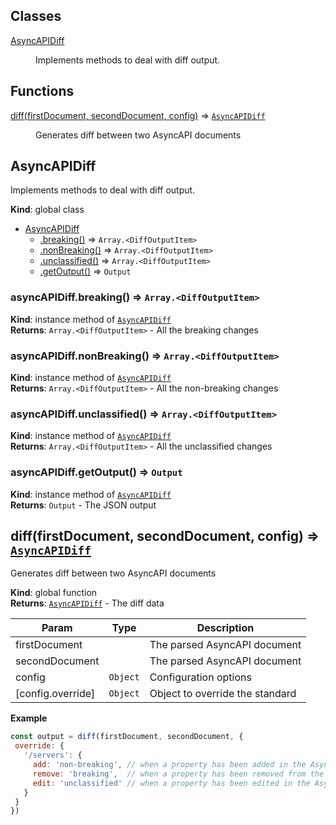 ## Classes

<dl>
<dt><a href="#AsyncAPIDiff">AsyncAPIDiff</a></dt>
<dd><p>Implements methods to deal with diff output.</p>
</dd>
</dl>

## Functions

<dl>
<dt><a href="#diff">diff(firstDocument, secondDocument, config)</a> ⇒ <code><a href="#AsyncAPIDiff">AsyncAPIDiff</a></code></dt>
<dd><p>Generates diff between two AsyncAPI documents</p>
</dd>
</dl>

<a name="AsyncAPIDiff"></a>

## AsyncAPIDiff
Implements methods to deal with diff output.

**Kind**: global class  

* [AsyncAPIDiff](#AsyncAPIDiff)
    * [.breaking()](#AsyncAPIDiff+breaking) ⇒ <code>Array.&lt;DiffOutputItem&gt;</code>
    * [.nonBreaking()](#AsyncAPIDiff+nonBreaking) ⇒ <code>Array.&lt;DiffOutputItem&gt;</code>
    * [.unclassified()](#AsyncAPIDiff+unclassified) ⇒ <code>Array.&lt;DiffOutputItem&gt;</code>
    * [.getOutput()](#AsyncAPIDiff+getOutput) ⇒ <code>Output</code>

<a name="AsyncAPIDiff+breaking"></a>

### asyncAPIDiff.breaking() ⇒ <code>Array.&lt;DiffOutputItem&gt;</code>
**Kind**: instance method of [<code>AsyncAPIDiff</code>](#AsyncAPIDiff)  
**Returns**: <code>Array.&lt;DiffOutputItem&gt;</code> - All the breaking changes  
<a name="AsyncAPIDiff+nonBreaking"></a>

### asyncAPIDiff.nonBreaking() ⇒ <code>Array.&lt;DiffOutputItem&gt;</code>
**Kind**: instance method of [<code>AsyncAPIDiff</code>](#AsyncAPIDiff)  
**Returns**: <code>Array.&lt;DiffOutputItem&gt;</code> - All the non-breaking changes  
<a name="AsyncAPIDiff+unclassified"></a>

### asyncAPIDiff.unclassified() ⇒ <code>Array.&lt;DiffOutputItem&gt;</code>
**Kind**: instance method of [<code>AsyncAPIDiff</code>](#AsyncAPIDiff)  
**Returns**: <code>Array.&lt;DiffOutputItem&gt;</code> - All the unclassified changes  
<a name="AsyncAPIDiff+getOutput"></a>

### asyncAPIDiff.getOutput() ⇒ <code>Output</code>
**Kind**: instance method of [<code>AsyncAPIDiff</code>](#AsyncAPIDiff)  
**Returns**: <code>Output</code> - The JSON output  
<a name="diff"></a>

## diff(firstDocument, secondDocument, config) ⇒ [<code>AsyncAPIDiff</code>](#AsyncAPIDiff)
Generates diff between two AsyncAPI documents

**Kind**: global function  
**Returns**: [<code>AsyncAPIDiff</code>](#AsyncAPIDiff) - The diff data  

| Param | Type | Description |
| --- | --- | --- |
| firstDocument |  | The parsed AsyncAPI document |
| secondDocument |  | The parsed AsyncAPI document |
| config | <code>Object</code> | Configuration options |
| [config.override] | <code>Object</code> | Object to override the standard |

**Example**  
```js
const output = diff(firstDocument, secondDocument, {
 override: {
   '/servers': {
     add: 'non-breaking', // when a property has been added in the AsyncAPI document
     remove: 'breaking',  // when a property has been removed from the AsyncAPI document
     edit: 'unclassified' // when a property has been edited in the AsyncAPI document
   }
 }
})
```
